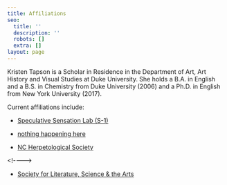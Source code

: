 ```yaml
---
title: Affiliations
seo:
  title: ''
  description: ''
  robots: []
  extra: []
layout: page
---
```

Kristen Tapson is a Scholar in Residence in the Department of Art, Art History and Visual Studies at Duke University. She holds a B.A. in English and a B.S. in Chemistry from Duke University (2006) and a Ph.D. in English from New York University (2017).

Current affiliations include:

*   [Speculative Sensation Lab (S-1)](s-1lab.org)

<!---->

*   [nothing happening here](https://nothinghappeninghere.work/)

<!---->

*   [NC Herpetological Society](https://ncherps.org/)

\<!---->

*   [Society for Literature, Science & the Arts](https://litsciarts.org/)
